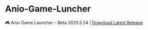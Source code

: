 # Anio-Game-Luncher
🎮 Anio Game Launcher – Beta 2025.5.24 | [Download Latest Release](https://github.com/yasin1771/Anio-Game-Luncher/releases/download/game_launcher/Anio.Game.Luncher.-.Beta.2025.5.24.exe)
